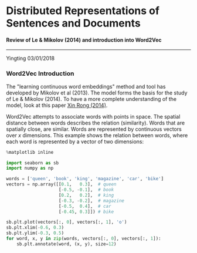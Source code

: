 # Distributed Representations of Sentences and Documents

#### Review of Le & Mikolov \(2014\) and introduction into Word2Vec

---

Yingting 03/01/2018

### Word2Vec Introduction

The "learning continuous word embeddings" method and tool has developed by Mikolov et al \(2013\). The model forms the basis for the study of Le & Mikolov \(2014\). To have a more complete understanding of the model, look at this paper [Xin Rong \(2014\)](http://arxiv.org/abs/1411.2738).

Word2Vec attempts to associate words with points in space. The spatial distance between words describes the relation \(similarity\). Words that are spatially close, are similar. Words are represented by continuous vectors over _x_ dimensions. This example shows the relation between words, where each word is represented by a vector of two dimensions:

```py
%matplotlib inline
```

```py
import seaborn as sb
import numpy as np

words = ['queen', 'book', 'king', 'magazine', 'car', 'bike']
vectors = np.array([[0.1,   0.3],  # queen
                    [-0.5, -0.1],  # book
                    [0.2,   0.2],  # king
                    [-0.3, -0.2],  # magazine
                    [-0.5,  0.4],  # car
                    [-0.45, 0.3]]) # bike

sb.plt.plot(vectors[:, 0], vectors[:, 1], 'o')
sb.plt.xlim(-0.6, 0.3)
sb.plt.ylim(-0.3, 0.5)
for word, x, y in zip(words, vectors[:, 0], vectors[:, 1]):
    sb.plt.annotate(word, (x, y), size=12)
```



